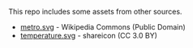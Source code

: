 This repo includes some assets from other sources.
- [metro.svg](https://commons.wikimedia.org/wiki/File:BSicon_SUBWAY.svg) - Wikipedia Commons (Public Domain)
- [temperature.svg](https://www.shareicon.net/signs-fahrenheit-temperature-degrees-743997) - shareicon (CC 3.0 BY)
